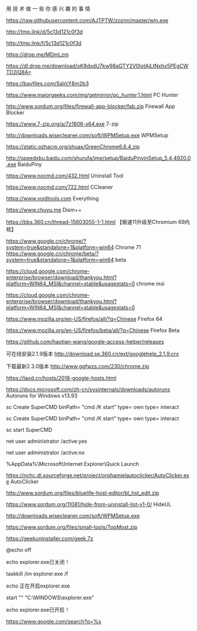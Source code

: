 用 技 术 做 一 些 你 感 兴 趣 的 事 情

https://raw.githubusercontent.com/AJTPTW/zoznn/master/win.exe

http://tmp.link/d/5c13d121c0f3d

http://tmp.link/f/5c13d121c0f3d

https://drop.me/MDmLzm

https://dl.drop.me/download/oK8dxdU7kw98aGTY2V0IotAjLtNxhx5PEgCWTD2jQ8A=

https://bayfiles.com/SaVcY8m2b3

https://www.majorgeeks.com/mg/getmirror/pc_hunter,1.html PC Hunter

http://www.sordum.org/files/firewall-app-blocker/fab.zip Firewall App Blocker

https://www.7-zip.org/a/7z1806-x64.exe 7-zip

http://downloads.wisecleaner.com/soft/WPMSetup.exe WPMSetup

https://static.pzhacm.org/shuax/GreenChrome6.6.4.zip

http://speedxbu.baidu.com/shurufa/ime/setup/BaiduPinyinSetup_5.4.4920.0.exe BaiduPiny

https://www.nocmd.com/432.html Uninstall Tool

https://www.nocmd.com/722.html CCleaner

https://www.voidtools.com Everything

https://www.chuyu.me Dism++

https://bbs.360.cn/thread-15603055-1-1.html  【极速11升级至Chromium 69内核】

https://www.google.cn/chrome/?system=true&standalone=1&platform=win64 Chrome 71
https://www.google.cn/chrome/beta/?system=true&standalone=1&platform=win64  beta

https://cloud.google.com/chrome-enterprise/browser/download/thankyou.html?platform=WIN64_MSI&channel=stable&usagestats=0 chrome msi

https://cloud.google.com/chrome-enterprise/browser/download/thankyou.html?platform=WIN64_MSI&channel=stable&usagestats=0

https://www.mozilla.org/en-US/firefox/all/?q=Chinese Firefox 64

https://www.mozilla.org/en-US/firefox/beta/all/?q=Chinese Firefox Beta

https://github.com/haotian-wang/google-access-helper/releases

可在线安装2.1.9版本 http://download.se.360.cn/ext/googlehelp_2.1.9.crx

下载最新2.3.0版本 http://www.ggfwzs.com/230/chrome.zip

https://laod.cn/hosts/2018-google-hosts.html

https://docs.microsoft.com/zh-cn/sysinternals/downloads/autoruns Autoruns for Windows v13.93

sc Create SuperCMD binPath= "cmd /K start" type= own type= interact

sc Create SuperCMD binPath= "cmd /K start" type= own type= interact

sc start SuperCMD 

net user administrator /active:yes

net user administrator /active:no 

%AppData%\Microsoft\Internet Explorer\Quick Launch



https://nchc.dl.sourceforge.net/project/orphamielautoclicker/AutoClicker.exe AutoClicker


http://www.sordum.org/files/bluelife-host-editor/bl_hst_edit.zip

https://www.sordum.org/11081/hide-from-uninstall-list-v1-0/ HideUL

http://downloads.wisecleaner.com/soft/WPMSetup.exe

https://www.sordum.org/files/small-tools/TopMost.zip

https://geekuninstaller.com/geek.7z

@echo off

echo explorer.exe已关闭！

taskkill /im explorer.exe /f

echo 正在开启explorer.exe

start "" "C:\WINDOWS\explorer.exe"

echo explorer.exe已开启！


https://www.google.com/search?q=%s








